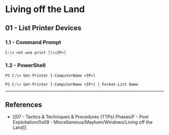 # Living off the Land

## 01 - List Printer Devices

### 1.1 - Command Prompt

```
C:\> net.exe print [\\<IP>]
```

### 1.2 - PowerShell

```
PS C:\> Get-Printer [-ComputerName <IP>]

PS C:\> Get-Printer [-ComputerName <IP>] | Format-List Name
```

---
## References

- [[07 - Tactics & Techniques & Procedures (TTPs) Phases/F - Post Exploitation/0x09 - Miscellaneous/Mayhem/Windows/Living off the Land]]